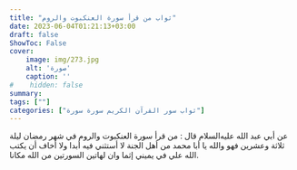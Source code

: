 ```yaml
---
title: "ثواب من قرأ سورة العنكبوت والروم"
date: 2023-06-04T01:21:13+03:00
draft: false
ShowToc: False
cover:
    image: img/273.jpg
    alt: 'صورة'
    caption: ''
#    hidden: false
summary: 
tags: [""]
categories: ["ثواب سور القرآن الكريم سورة سورة"]
---
```

عن أبي عبد الله عليه‌السلام
قال : من قرأ سورة العنكبوت والروم في شهر رمضان ليلة ثلاثة وعشرين
فهو والله يا أبا محمد من أهل الجنة لا أستثني فيه أبدا ولا أخاف أن يكتب
الله علي في يميني إثما وان لهاتين السورتين من الله مكانا.

